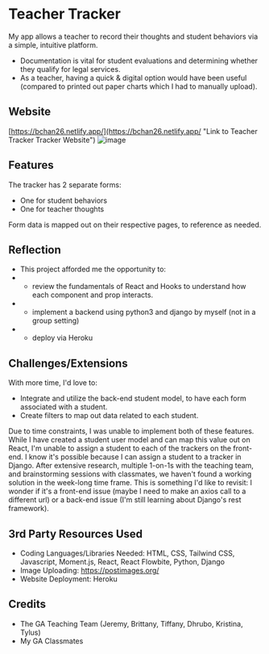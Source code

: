 # Teacher Tracker
My app allows a teacher to record their thoughts and student behaviors via a simple, intuitive platform.
- Documentation is vital for student evaluations and determining whether they qualify for legal services.
- As a teacher, having a quick & digital option would have been useful (compared to printed out paper charts which I had to manually upload).

## Website 
[https://bchan26.netlify.app/](https://bchan26.netlify.app/ "Link to Teacher Tracker Tracker Website")
![image](https://i.postimg.cc/cHjSJZrH/Screen-Shot-2023-01-04-at-6-01-57-PM.png)

## Features
The tracker has 2 separate forms:
- One for student behaviors
- One for teacher thoughts

Form data is mapped out on their respective pages, to reference as needed.

## Reflection
- This project afforded me the opportunity to:
- - review the fundamentals of React and Hooks to understand how each component and prop interacts.
- - implement a backend using python3 and django by myself (not in a group setting)
- - deploy via Heroku

## Challenges/Extensions
With more time, I'd love to:
- Integrate and utilize the back-end student model, to have each form associated with a student.
- Create filters to map out data related to each student.

Due to time constraints, I was unable to implement both of these features. While I have created a student user model and can map this value out on React, I'm unable to assign a student to each of the trackers on the front-end. I know it's possible because I can assign a student to a tracker in Django. After extensive research, multiple 1-on-1s with the teaching team, and brainstorming sessions with classmates, we haven't found a working solution in the week-long time frame. This is something I'd like to revisit: I wonder if it's a front-end issue (maybe I need to make an axios call to a different url) or a back-end issue (I'm still learning about Django's rest framework).

## 3rd Party Resources Used
- Coding Languages/Libraries Needed: HTML, CSS, Tailwind CSS, Javascript, Moment.js, React, React Flowbite, Python, Django
- Image Uploading: https://postimages.org/
- Website Deployment: Heroku

## Credits
- The GA Teaching Team (Jeremy, Brittany, Tiffany, Dhrubo, Kristina, Tylus)
- My GA Classmates
